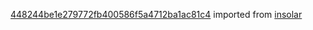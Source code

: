 [448244be1e279772fb400586f5a4712ba1ac81c4](https://github.com/insolar/insolar/commit/448244be1e279772fb400586f5a4712ba1ac81c4) imported from [insolar](https://github.com/insolar/insolar)
